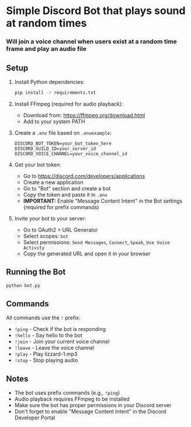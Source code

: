 # Simple Discord Bot that plays sound at random times

### Will join a voice channel when users exist at a random time frame and play an audio file

## Setup

1. Install Python dependencies:
   ```bash
   pip install -r requirements.txt
   ```

2. Install FFmpeg (required for audio playback):
   - Download from: https://ffmpeg.org/download.html
   - Add to your system PATH

3. Create a `.env` file based on `.envexample`:
   ```
   DISCORD_BOT_TOKEN=your_bot_token_here
   DISCORD_GUILD_ID=your_server_id
   DISCORD_VOICE_CHANNEL=your_voice_channel_id
   ```

4. Get your bot token:
   - Go to https://discord.com/developers/applications
   - Create a new application
   - Go to "Bot" section and create a bot
   - Copy the token and paste it in `.env`
   - **IMPORTANT:** Enable "Message Content Intent" in the Bot settings (required for prefix commands)

5. Invite your bot to your server:
   - Go to OAuth2 > URL Generator
   - Select scopes: `bot`
   - Select permissions: `Send Messages`, `Connect`, `Speak`, `Use Voice Activity`
   - Copy the generated URL and open it in your browser

## Running the Bot

```bash
python bot.py
```

## Commands

All commands use the `!` prefix:

- `!ping` - Check if the bot is responding
- `!hello` - Say hello to the bot
- `!join` - Join your current voice channel
- `!leave` - Leave the voice channel
- `!play` - Play lizzard-1.mp3
- `!stop` - Stop playing audio

## Notes

- The bot uses prefix commands (e.g., `!ping`)
- Audio playback requires FFmpeg to be installed
- Make sure the bot has proper permissions in your Discord server
- Don't forget to enable "Message Content Intent" in the Discord Developer Portal 